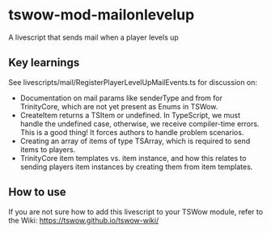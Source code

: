 # tswow-mod-mailonlevelup
 A livescript that sends mail when a player levels up

## Key learnings
See livescripts/mail/RegisterPlayerLevelUpMailEvents.ts for discussion on:
* Documentation on  mail params like senderType and from for TrinityCore, which are not yet present as Enums in TSWow.
* CreateItem returns a TSItem or undefined. In TypeScript, we must handle the undefined case, otherwise, we receive compiler-time errors. This is a good thing! It forces authors to handle problem scenarios.
* Creating an array of items of type TSArray<TSItem>, which is required to send items to players.
* TrinityCore item templates vs. item instance, and how this relates to sending players item instances by creating them from item templates.

## How to use
If you are not sure how to add this livescript to your TSWow module, refer to the Wiki: https://tswow.github.io/tswow-wiki/